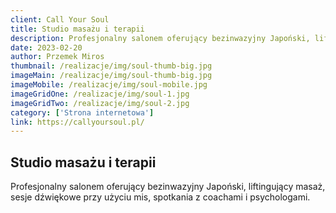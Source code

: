```yaml
---
client: Call Your Soul
title: Studio masażu i terapii
description: Profesjonalny salonem oferujący bezinwazyjny Japoński, liftingujący masaż, sesje dźwiękowe przy użyciu mis, spotkania z coachami i psychologami. 
date: 2023-02-20
author: Przemek Miros
thumbnail: /realizacje/img/soul-thumb-big.jpg
imageMain: /realizacje/img/soul-thumb-big.jpg
imageMobile: /realizacje/img/soul-mobile.jpg
imageGridOne: /realizacje/img/soul-1.jpg
imageGridTwo: /realizacje/img/soul-2.jpg
category: ['Strona internetowa']
link: https://callyoursoul.pl/
---
```


## Studio masażu i terapii

Profesjonalny salonem oferujący bezinwazyjny Japoński, liftingujący masaż, sesje dźwiękowe przy użyciu mis, spotkania z coachami i psychologami. 

